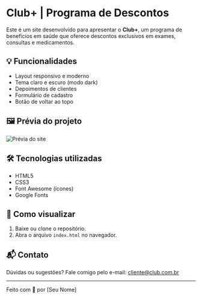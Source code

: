 # Club+ | Programa de Descontos

Este é um site desenvolvido para apresentar o **Club+**, um programa de benefícios em saúde que oferece descontos exclusivos em exames, consultas e medicamentos.

## 💡 Funcionalidades

- Layout responsivo e moderno
- Tema claro e escuro (modo dark)
- Depoimentos de clientes
- Formulário de cadastro
- Botão de voltar ao topo

## 🖼️ Prévia do projeto

![Prévia do site](https://via.placeholder.com/800x400.png?text=Imagem+de+exemplo)

## 🛠️ Tecnologias utilizadas

- HTML5
- CSS3
- Font Awesome (ícones)
- Google Fonts

## 🚀 Como visualizar

1. Baixe ou clone o repositório.
2. Abra o arquivo `index.html` no navegador.

## 📬 Contato

Dúvidas ou sugestões? Fale comigo pelo e-mail: cliente@club.com.br

---

Feito com 💚 por [Seu Nome]
